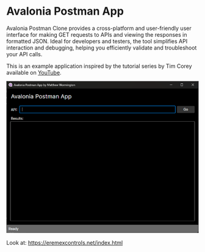 # Avalonia Postman App

Avalonia Postman Clone provides a cross-platform and user-friendly user interface for making GET requests to APIs and viewing the responses in formatted JSON. Ideal for developers and testers, the tool simplifies API interaction and debugging, helping you efficiently validate and troubleshoot your API calls.  

This is an example application inspired by the tutorial series by Tim Corey available on [YouTube](https://www.youtube.com/watch?v=FUqz2LF4BUs&list=PLLWMQd6PeGY3IxROaW7Hj8KFbRPg1x7mc). 

![Avalonia Postman Clone ready-to-run](Images/Screenshot1.png "Ready to Run")

Look at:
https://eremexcontrols.net/index.html

